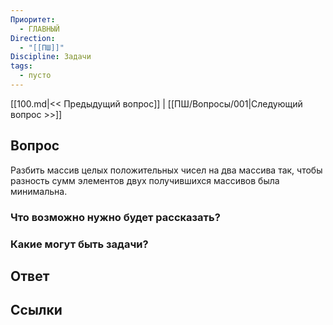 ```yaml
---
Приоритет:
  - ГЛАВНЫЙ
Direction:
  - "[[ПШ]]" 
Discipline: Задачи 
tags:
  - пусто
---
```

[[100.md|<< Предыдущий вопрос]] | [[ПШ/Вопросы/001|Следующий вопрос >>]]
## Вопрос

Разбить массив целых положительных чисел на два массива так, чтобы разность сумм элементов двух получившихся массивов была минимальна.

### Что возможно нужно будет рассказать?

### Какие могут быть задачи?

## Ответ

## Ссылки
